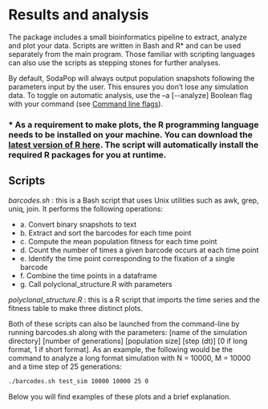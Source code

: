 # Results and analysis

The package includes a small bioinformatics pipeline to extract, analyze and plot your data. Scripts are written in Bash and R\* and can be used separately from the main program. Those familiar with scripting languages can also use the scripts as stepping stones for further analyses.

By default, SodaPop will always output population snapshots following the parameters input by the user. This ensures you don’t lose any simulation data. To toggle on automatic analysis, use the –a [--analyze] Boolean flag with your command (see [Command line flags](command-line-flags.md)).

### \* As a requirement to make plots, the R programming language needs to be installed on your machine. You can download the [latest version of R here](https://cran.r-project.org/). The script will automatically install the required R packages for you at runtime.

## Scripts

*barcodes.sh* : this is a Bash script that uses Unix utilities such as awk, grep, uniq, join. It performs the following operations:

- a.	Convert binary snapshots to text
- b.	Extract and sort the barcodes for each time point
- c.	Compute the mean population fitness for each time point
- d.	Count the number of times a given barcode occurs at each time point
- e.	Identify the time point corresponding to the fixation of a single barcode
- f.	Combine the time points in a dataframe
- g.	Call polyclonal_structure.R with parameters

*polyclonal_structure.R* : this is a R script that imports the time series and the fitness table to make three distinct plots.

Both of these scripts can also be launched from the command-line by running barcodes.sh along with the parameters: [name of the simulation directory] [number of generations] [population size] [step (dt)] [0 if long format, 1 if short format]. As an example, the following would be the command to analyze a long format simulation with N = 10000, M = 10000 and a time step of 25 generations:

```bash
./barcodes.sh test_sim 10000 10000 25 0
```

Below you will find examples of these plots and a brief explanation.


